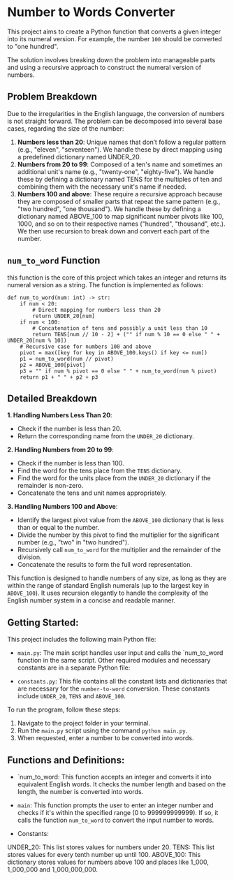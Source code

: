 # Number to Words Converter
This project aims to create a Python function that converts a given integer into its numeral version. For example, the number `100` should be converted to "one hundred".

The solution involves breaking down the problem into manageable parts and using a recursive approach to construct the numeral version of numbers.

## Problem Breakdown
Due to the irregularities in the English language, the conversion of numbers is not straight forward. The problem can be decomposed into several base cases, regarding the size of the number:
1. **Numbers less than 20**: Unique names that don’t follow a regular pattern (e.g., "eleven", "seventeen"). We handle these by direct mapping using a predefined dictionary named UNDER_20.
2. **Numbers from 20 to 99**: Composed of a ten's name and sometimes an additional unit's name (e.g., "twenty-one", "eighty-five"). We handle these by defining a dictionary named TENS for the multiples of ten and combining them with the necessary unit's name if needed.
3. **Numbers 100 and above**: These require a recursive approach because they are composed of smaller parts that repeat the same pattern (e.g., "two hundred", "one thousand"). We handle these by defining a dictionary named ABOVE_100 to map significant number pivots like 100, 1000, and so on to their respective names ("hundred", "thousand", etc.). We then use recursion to break down and convert each part of the number.

## `num_to_word` Function
this function is the core of this project which takes an integer and returns its numeral version as a string. The function is implemented as follows:
```
def num_to_word(num: int) -> str:
    if num < 20:
        # Direct mapping for numbers less than 20
        return UNDER_20[num]
    if num < 100:
        # Concatenation of tens and possibly a unit less than 10
        return TENS[num // 10 - 2] + ("" if num % 10 == 0 else " " + UNDER_20[num % 10])
    # Recursive case for numbers 100 and above
    pivot = max([key for key in ABOVE_100.keys() if key <= num])
    p1 = num_to_word(num // pivot)
    p2 = ABOVE_100[pivot]
    p3 = "" if num % pivot == 0 else " " + num_to_word(num % pivot)
    return p1 + " " + p2 + p3
```

## Detailed Breakdown
**1. Handling Numbers Less Than 20**:
  * Check if the number is less than 20.
  * Return the corresponding name from the `UNDER_20` dictionary.

**2. Handling Numbers from 20 to 99**:
  * Check if the number is less than 100.
  * Find the word for the tens place from the `TENS` dictionary.
  * Find the word for the units place from the `UNDER_20` dictionary if the remainder is non-zero.
  * Concatenate the tens and unit names appropriately.

**3. Handling Numbers 100 and Above**:

  * Identify the largest pivot value from the `ABOVE_100` dictionary that is less than or equal to the number.
  * Divide the number by this pivot to find the multiplier for the significant number (e.g., "two" in "two hundred").
  * Recursively call `num_to_word` for the multiplier and the remainder of the division.
  * Concatenate the results to form the full word representation.
    
This function is designed to handle numbers of any size, as long as they are within the range of standard English numerals (up to the largest key in `ABOVE_100`). It uses recursion elegantly to handle the complexity of the English number system in a concise and readable manner.

## Getting Started:
This project includes the following main Python file:

* `main.py`: The main script handles user input and calls the `num_to_word function in the same script.
Other required modules and necessary constants are in a separate Python file:

* `constants.py`: This file contains all the constant lists and dictionaries that are necessary for the `number-to-word` conversion. These constants include `UNDER_20`, `TENS` and `ABOVE_100`.

To run the program, follow these steps:

1. Navigate to the project folder in your terminal.
2. Run the `main.py` script using the command `python main.py`.
3. When requested, enter a number to be converted into words.

## Functions and Definitions:
* `num_to_word: This function accepts an integer and converts it into equivalent English words. It checks the number length and based on the length, the number is converted into words.
* `main`: This function prompts the user to enter an integer number and checks if it's within the specified range (0 to 999999999999). If so, it calls the function `num_to_word` to convert the input number to words.

* Constants:

UNDER_20: This list stores values for numbers under 20.
TENS: This list stores values for every tenth number up until 100.
ABOVE_100: This dictionary stores values for numbers above 100 and places like 1_000, 1_000_000 and 1_000_000_000.
